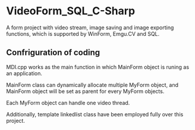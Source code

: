 # VideoForm_SQL_C-Sharp

A form project with video stream, image saving and image exporting functions, which is supported by WinForm, Emgu.CV and SQL.

## Confriguration of coding

MDI.cpp works as the main function in which MainForm object is runing as an application.

MainForm class can dynamically allocate multiple MyForm object, and MainForm object will be set as parent for every MyForm objects.

Each MyForm object can handle one video thread.

Additionally, template linkedlist class have been employed fully over this project.
